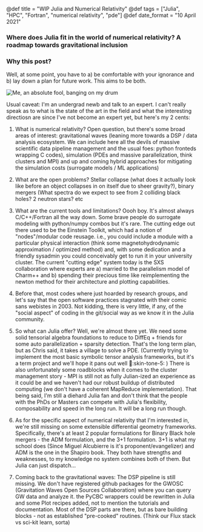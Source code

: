 @def title = "WIP Julia and Numerical Relativity"
@def tags = ["Julia", "HPC", "Fortran", "numerical relativity", "pde"]
@def date_format = "10 April 2021"

### Where does Julia fit in the world of numerical relativity? A roadmap towards gravitational inclusion

### Why this post?

Well, at some point, you have to a) be comfortable with your ignorance and b) lay down a plan for future work. This aims to be both.

![Me, an absolute fool, banging on my drum](https://marcminter.files.wordpress.com/2017/03/luther-nailing-theses-560x538.jpg?w=560)


Usual caveat: I'm an undergrad newb and talk to an expert. I can't really speak as to what is the state of the art in the field and what the interesting directiosn are since I've not become an expert yet, but here's my 2 cents:

1. What is numerical relativity? Open question, but there's some broad areas of interest: gravitational waves (leaning more towards a DSP  / data analysis ecosystem. We can include here all the devils of massive scientific data pipeline management and the usual foes: python fronteds wrapping C codes), simulation (PDEs and massive parallelization, think clusters and MPI) and up and coming hybrid approaches for mitigating the simulation costs (surrogate models / ML applications)
2. What are the open problems? Stellar collapse (what does it actually look like before an object collapses in on itself due to sheer gravity?), binary mergers (What spectra do we expect to see from 2 colliding black holes? 2 neutron stars? etc

3. What are the current tools and limitations? Oooh boy. It's almost always C/C++/Fortran all the way down. Some brave people do surrogate modeling with python/numpy combos but it's rare. The cutting edge out there used to be the Einstein Toolkit, which had a notion of "nodes"/modular code reusage. i.e., you could include a module with a particular physical interaction (think some magnetohydrodynamic approximation / optimized method) and, with some dedication and a friendly sysadmin you could conceivably get to run it in your university cluster. The current "cutting edge" system today is the SXS collaboration where experts are a) married to the parallelism model of Charm++ and b) spending their precious time like reimplementing the newton method for their architecture and plotting capabilities.

4. Before that, most codes where just hoarded by research groups, and let's say that the open software practices stagnated with their comic sans webistes in 2003. Not kidding, there is very little, if any, of the "social aspect" of coding in the git/social way as we know it in the Julia community.

5. So what can Julia offer? Well, we're almost there yet. We need some solid tensorial algebra foundations to reduce to DiffEq + friends for some auto parallelization + sparsity detection. That's the long term plan, but as Chris said, it takes a village to solve a PDE. (Currently trying to implement the most basic symbolic tensor analysis frameworks, but it's a term project and we'll hope it pans out well :crossed_fingers::skin-tone-5: ) There is also unfortunately some roadblocks when it comes to the cluster management story - MPI is still not as fully Julian-ized an experience as it could be and we haven't had our robust buildup of distributed computing (we don't have a coherent MapReduce implementation). That being said, I'm still a diehard Julia fan and don't think that the people with the PhDs or Masters can compete with Julia's flexibility, composability and speed in the long run. It will be a long run though.

6. As for the specific aspect of numerical relativity that I'm interested in, we're still missing on some extensible differential geometry frameworks. Specifically, there's at least 2 popular formulations for Binary Black hole mergers - the ADM formulation, and the 3+1 formulation. 3+1 is what my school does (Since Miguel Alcubierre is it's proponent/evangelizer) and ADM is the one in the Shapiro book. They both have strengths and weaknesses, to my knowledge no system combines both of them. But Julia can just dispatch... 

7. Coming back to the gravitational waves:
The DSP pipeline is still missing. We don't have registered github packages for the GWOSC (Gravitation Waves Open Sources Collaboration) where you can query GW data and analyze it. the PyCBC wrappers could be rewritten in Julia and some Plot recipes added, not to mention the tutorials and documentation. Most of the DSP parts are there, but as bare building blocks - not as established "pre-cooked" routines. (Think our Flux stack vs sci-kit learn, sorta)
